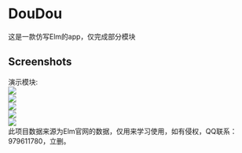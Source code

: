 # DouDou
这是一款仿写Elm的app，仅完成部分模块
## Screenshots
演示模块:<br>
![](https://github.com/dengzhouguang/takeaway/tree/master/screenShots/1520268491154.gif)<br>
![](https://github.com/dengzhouguang/takeaway/tree/master/screenShots/1520268629064.gif)<br>
![](https://github.com/dengzhouguang/takeaway/tree/master/screenShots/1520268787423.gif)<br>
![](https://github.com/dengzhouguang/takeaway/tree/master/screenShots/1520268894037.gif)<br>
![](https://github.com/dengzhouguang/takeaway/tree/master/screenShots/1520268980200.gif)<br>
此项目数据来源为Elm官网的数据，仅用来学习使用，如有侵权，QQ联系：979611780，立删。
